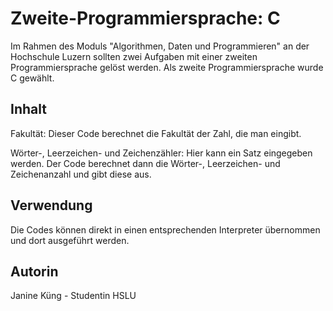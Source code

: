 # Zweite-Programmiersprache: C
Im Rahmen des Moduls "Algorithmen, Daten und Programmieren" an der Hochschule Luzern sollten zwei Aufgaben mit einer zweiten Programmiersprache gelöst werden. Als zweite Programmiersprache wurde C gewählt. 

## Inhalt
Fakultät: Dieser Code berechnet die Fakultät der Zahl, die man eingibt. 

Wörter-, Leerzeichen- und Zeichenzähler: Hier kann ein Satz eingegeben werden. Der Code berechnet dann die Wörter-, Leerzeichen- und Zeichenanzahl und gibt diese aus. 

## Verwendung
Die Codes können direkt in einen entsprechenden Interpreter übernommen und dort ausgeführt werden. 

## Autorin
Janine Küng - Studentin HSLU
